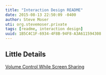 ```yaml
---
title: "Interaction Design README"
date: 2015-08-13 22:50:09 -0400
author: Steve Moser
uti: org.stevemoser.private
tags: [readme, interaction design]
uuid: 1B5C4C1F-6934-4F8B-94F8-A3A611594308
---
```


## Little Details
[Volume Control While Screen Sharing](volume-control-while-screen-sharing.md)
